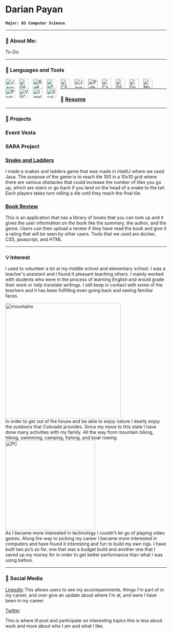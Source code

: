 
# Darian Payan

**`Major: BS Computer Science`**

---
### 💬 About Me:

To-Do

---

### 🧰 Languages and Tools

<img align="left" alt="Java" width="30px" style="padding-right:10px;" src="https://cdn.jsdelivr.net/gh/devicons/devicon/icons/java/java-original.svg"/>
<img align="left" alt="Git" width="30px" style="padding-right:10px;" src="https://cdn.jsdelivr.net/gh/devicons/devicon/icons/git/git-original.svg" />
<img align="left" alt="RoR" width="30px" style="padding-right:10px;" src="https://1000logos.net/wp-content/uploads/2020/08/Ruby-on-Rails-Logo.jpg" />
<img align="left" alt="HTML" width="30px" style="padding-right:10px;" src="https://cdn.jsdelivr.net/gh/devicons/devicon/icons/html5/html5-plain.svg" />
<img align="left" alt="CSS" width="30px" style="padding-right:10px;" src="https://cdn.jsdelivr.net/gh/devicons/devicon/icons/css3/css3-plain.svg" />
<img align="left" alt="JavaScript" width="30px" style="padding-right:10px;" src="https://cdn.jsdelivr.net/gh/devicons/devicon/icons/javascript/javascript-plain.svg" />
<img align="left" alt="Python" width="30px" style="padding-right:10px;" src="https://cdn.jsdelivr.net/gh/devicons/devicon/icons/python/python-plain.svg" />
<img align="left" alt="C++" width="30px" style="padding-right:10px;" src="https://cdn.jsdelivr.net/gh/devicons/devicon/icons/cplusplus/cplusplus-line.svg" />
<img align="left" alt="GitHub" width="30px" style="padding-right:10px;" src="https://cdn.jsdelivr.net/gh/devicons/devicon/icons/github/github-original.svg" />
<img align="left" alt="Docker" width="30px" style="padding-right:10px;" src="https://cdn.jsdelivr.net/gh/devicons/devicon/icons/docker/docker-plain.svg" />
<img align="left" alt="MySQL" width="30px" style="padding-right:10px;" src="https://cdn.jsdelivr.net/gh/devicons/devicon/icons/mysql/mysql-original.svg" />
<img align="left" alt="PostgresSQL" width="30px" style="padding-right:10px;" src="https://cdn.jsdelivr.net/gh/devicons/devicon/icons/postgresql/postgresql-original.svg" />
<img align="left" alt="VSCode" width="30px" style="padding-right:10px;" src="https://cdn.jsdelivr.net/gh/devicons/devicon/icons/vscode/vscode-original.svg" />
<img align="left" alt="IntelliJ" width="30px" style="padding-right:10px;" src="https://cdn.jsdelivr.net/gh/devicons/devicon/icons/intellij/intellij-plain.svg" />
<img align="left" alt="Scala" width="30px" style="padding-right:10px;" src="https://cdn.jsdelivr.net/gh/devicons/devicon/icons/scala/scala-original.svg" />    
<br />

---

### 📘 <a href="https://drive.google.com/file/d/19IvXgbPG4eHPRR-NqvKEj7Y2L8PGdAs5/view?usp=sharing">Resume</a>

---

### 🚀 Projects

### Event Vesta


### SARA Project 


### <a href="https://github.com/KevinFLoaiza/ChutesAndLadders">Snake and Ladders </a>
I made a snakes and ladders game that was made in intelliJ where we used Java. The purpose of the game is to reach tile 100 in a 10x10 grid where there are various obstacles that could increase the number of tiles you go up, which are stairs or go back if you land on the head of a snake to the tail. Each players takes turn rolling a die until they reach the final tile. 

### <a href="https://github.com/CSCI-3308-CU-Boulder/3308SP21_section013_5">Book Review </a>
This is an application that has a library of books that you can look up and it gives the user information on the book like the summary, the author, and the genre. Users can then upload a review if they have read the book and give it a rating that will be seen by other users. Tools that we used are docker, CSS, javascript, and HTML

---

### 💡 Interest

I used to volunteer a lot at my middle school and elementary school. I was a teacher's assistant and I found it pleasant teaching others. I mainly worked with students who were in the process of learning English and would grade their work or help translate writings. I still keep in contact with some of the teachers and it has been fulfilling even going back and seeing familiar faces.

<img align="left" alt="mountains" width="360px" style="padding-right:10px;" src="https://cdn.britannica.com/90/116090-050-E3CDFBD5/Rocky-Mountain-National-Park-Colorado.jpg" />
<br clear="left"/>
In order to get out of the house and be able to enjoy nature I dearly enjoy the outdoors that Colorado provides. Since my move to this state I have done many activities with my family. All the way from mountain biking, hiking, swimming, camping, fishing, and boat rowing.

<img align="left" alt="PC" width="280px" style="padding-right:10px;" src="https://cdna.pcpartpicker.com/static/forever/images/userbuild/284120.ef259283c2e58f2918219edfe9b6d299.jpg" />
<br clear="left"/>
As I became more interested in technology I couldn’t let go of playing video games. Along the way to picking my career I became more interested in computers and have found it interesting and fun to build my own rigs. I have built two pc’s so far, one that was a budget build and another one that I saved up my money for in order to get better performance than what I was using before. 


---

### 🧶 Social Media

<a href="https://www.linkedin.com/in/albert-tamayo-93207b208/">LinkedIn</a>
This allows users to see my accompaniments, things I'm part of in my career, and over give an update about where I'm at, and were I have been in my career.

<a href="https://twitter.com/Alberttmy16">Twitter</a>

This is where ill post and participate on interesting topics this is less about work and more about who I am and what I like.

